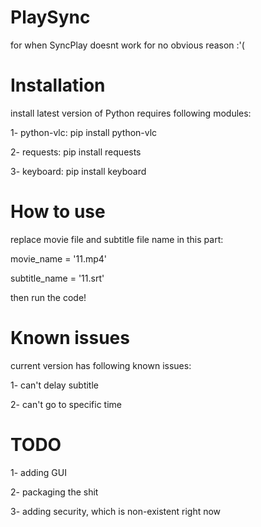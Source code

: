 # PlaySync
for when SyncPlay doesnt work for no obvious reason :'(
# Installation 
install latest version of Python
requires following modules:

  1- python-vlc:             pip install python-vlc

  2- requests:               pip install requests

  3- keyboard:               pip install keyboard

# How to use
replace movie file and subtitle file name in this part:

movie_name = '11.mp4'

subtitle_name = '11.srt'

then run the code!


# Known issues
current version has following known issues:

  1- can't delay subtitle

  2- can't go to specific time
  
  
# TODO

1- adding GUI

2- packaging the shit

3- adding security, which is non-existent right now






